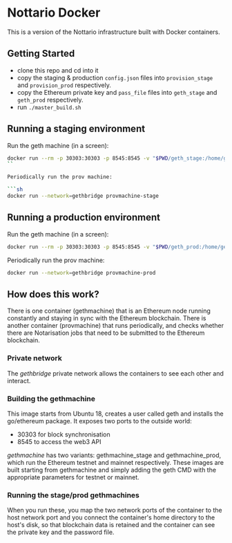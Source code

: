 # Nottario Docker

This is a version of the Nottario infrastructure built with Docker containers.

## Getting Started

- clone this repo and cd into it 
- copy the staging & production `config.json` files into `provision_stage` and `provision_prod` respectively.
- copy the Ethereum private key and `pass_file` files into `geth_stage` and `geth_prod` respectively.
- run `./master_build.sh`

## Running a staging environment

Run the geth machine (in a screen):

```sh
docker run --rm -p 30303:30303 -p 8545:8545 -v "$PWD/geth_stage:/home/geth" --network=gethbridge --name=gethmachine.com gethmachine_stage
``

Periodically run the prov machine:

```sh
docker run --network=gethbridge provmachine-stage
```

## Running a production environment

Run the geth machine (in a screen):


```sh
docker run --rm -p 30303:30303 -p 8545:8545 -v "$PWD/geth_prod:/home/geth" --network=gethbridge --name=gethmachine.com gethmachine_prod
```

Periodically run the prov machine:

```sh
docker run --network=gethbridge provmachine-prod
```

## How does this work?

There is one container (gethmachine) that is an Ethereum node running constantly and staying in sync with the Ethereum blockchain.
There is another container (provmachine) that runs periodically, and checks whether there are Notarisation jobs that need to be submitted to the Ethereum blockchain.  

### Private network

The *gethbridge* private network allows the containers to see each other and interact.


### Building the gethmachine

This image starts from Ubuntu 18, creates a user called geth and installs the go/ethereum package.
It exposes two ports to the outside world:

- 30303 for block synchronisation
- 8545 to access the web3 API

*gethmachine* has two variants: gethmachine_stage and gethmachine_prod, which run the Ethereum testnet and mainnet respectively.
These images are built starting from gethmachine and simply adding the geth CMD with the appropriate parameters for testnet or mainnet.

### Running the stage/prod gethmachines

When you run these, you map the two network ports of the container to the host network port and you connect the container's home directory to the host's disk, so that blockchain data is retained and the container can see the private key and the password file.




